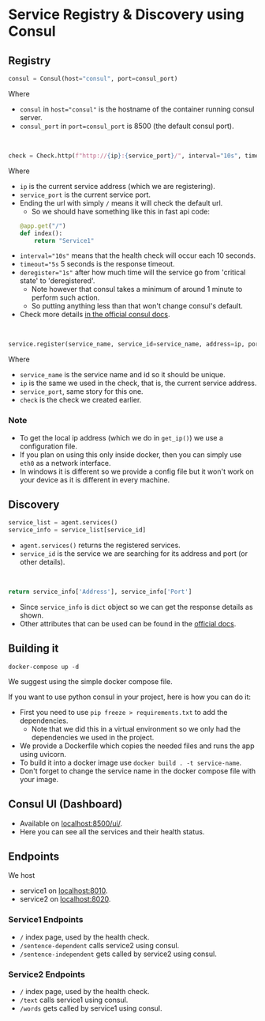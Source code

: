 # Service Registry & Discovery using Consul

## Registry

```python
consul = Consul(host="consul", port=consul_port)
```
Where
- `consul` in `host="consul"` is the hostname of the container running consul server.
- `consul_port` in `port=consul_port` is 8500 (the default consul port).

<br />

```python
check = Check.http(f"http://{ip}:{service_port}/", interval="10s", timeout="5s", deregister="1s")
```
Where
- `ip` is the current service address (which we are registering).
- `service_port` is the current service port.
- Ending the url with simply `/` means it will check the default url.
    - So we should have something like this in fast api code:
    ```python
    @app.get("/")
    def index():
        return "Service1"
    ```
- `interval="10s"` means that the health check will occur each 10 seconds.
- `timeout="5s` 5 seconds is the response timeout.
- `deregister="1s"` after how much time will the service go from 'critical state' to 'deregistered'.
    - Note however that consul takes a minimum of around 1 minute to perform such action.
    - So putting anything less than that won't change consul's default.
- Check more details [in the official consul docs](https://www.consul.io/api/agent/check.html#parameters-1).

<br />

```python
service.register(service_name, service_id=service_name, address=ip, port=service_port, check=check)
```
Where
- `service_name` is the service name and id so it should be unique.
- `ip` is the same we used in the check, that is, the current service address.
- `service_port`, same story for this one.
- `check` is the check we created earlier.

### Note
- To get the local ip address (which we do in `get_ip()`) we use a configuration file.
- If you plan on using this only inside docker, then you can simply use `eth0` as a network interface.
- In windows it is different so we provide a config file but it won't work on your device as it is different in every machine.

## Discovery

```python
service_list = agent.services()
service_info = service_list[service_id]
```
- `agent.services()` returns the registered services.
- `service_id` is the service we are searching for its address and port (or other details).

<br />

```python
return service_info['Address'], service_info['Port']
```
- Since `service_info` is `dict` object so we can get the response details as shown.
- Other attributes that can be used can be found in the [official docs](https://www.consul.io/api/agent/service.html#sample-response-1).

## Building it

```commandline
docker-compose up -d
```
We suggest using the simple docker compose file.

If you want to use python consul in your project, here is how you can do it:

- First you need to use `pip freeze > requirements.txt` to add the dependencies.
    - Note that we did this in a virtual environment so we only had the dependencies we used in the project.
- We provide a Dockerfile which copies the needed files and runs the app using uvicorn.
- To build it into a docker image use `docker build . -t service-name`.
- Don't forget to change the service name in the docker compose file with your image.

## Consul UI (Dashboard)
- Available on [localhost:8500/ui/](http://localhost:8500/ui/).
- Here you can see all the services and their health status.

## Endpoints
We host
- service1 on [localhost:8010](http://localhost:8010/).
- service2 on [localhost:8020](http://localhost:8020/).

### Service1 Endpoints
- `/` index page, used by the health check.
- `/sentence-dependent` calls service2 using consul.
- `/sentence-independent` gets called by service2 using consul.

### Service2 Endpoints
- `/` index page, used by the health check.
- `/text` calls service1 using consul.
- `/words` gets called by service1 using consul.
